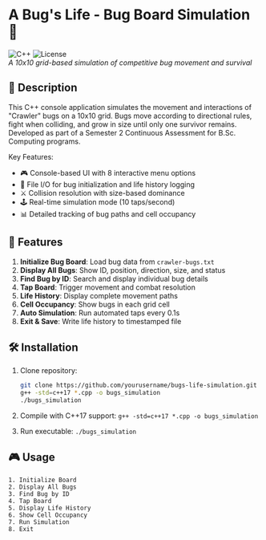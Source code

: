 # A Bug's Life - Bug Board Simulation 🐜

![C++](https://img.shields.io/badge/C++-17-blue.svg) 
![License](https://img.shields.io/badge/License-MIT-green.svg)  
*A 10x10 grid-based simulation of competitive bug movement and survival*

## 📜 Description
This C++ console application simulates the movement and interactions of "Crawler" bugs on a 10x10 grid. Bugs move according to directional rules, fight when colliding, and grow in size until only one survivor remains. Developed as part of a Semester 2 Continuous Assessment for B.Sc. Computing programs.

Key Features:
- 🎮 Console-based UI with 8 interactive menu options
- 📂 File I/O for bug initialization and life history logging
- ⚔️ Collision resolution with size-based dominance
- 🕹️ Real-time simulation mode (10 taps/second)
- 📊 Detailed tracking of bug paths and cell occupancy

## 🚀 Features
1. **Initialize Bug Board**: Load bug data from `crawler-bugs.txt`
2. **Display All Bugs**: Show ID, position, direction, size, and status
3. **Find Bug by ID**: Search and display individual bug details
4. **Tap Board**: Trigger movement and combat resolution
5. **Life History**: Display complete movement paths
6. **Cell Occupancy**: Show bugs in each grid cell
7. **Auto Simulation**: Run automated taps every 0.1s
8. **Exit & Save**: Write life history to timestamped file

## 🛠️ Installation
1. Clone repository:
   ```bash
   git clone https://github.com/yourusername/bugs-life-simulation.git
   g++ -std=c++17 *.cpp -o bugs_simulation
   ./bugs_simulation
   
2. Compile with C++17 support:
`g++ -std=c++17 *.cpp -o bugs_simulation`

3. Run executable:
   `./bugs_simulation`

## 🎮 Usage
```MAIN MENU
1. Initialize Board
2. Display All Bugs
3. Find Bug by ID
4. Tap Board
5. Display Life History
6. Show Cell Occupancy
7. Run Simulation
8. Exit

